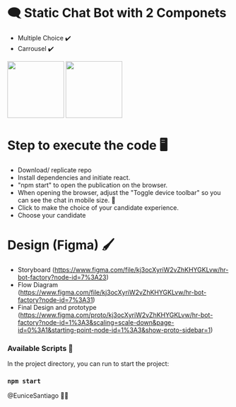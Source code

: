 #  :left_speech_bubble: Static Chat Bot with 2 Componets

- Multiple Choice :heavy_check_mark:
- Carrousel :heavy_check_mark:

<img src="https://user-images.githubusercontent.com/11834030/164452282-7c0a8437-eab6-4469-a432-f3f6e623982e.png" width="128"/>         <img src="https://user-images.githubusercontent.com/11834030/164452285-eef983b1-9e66-4de4-974d-32e2d76b2292.png" width="128"/>

# Step to execute the code :desktop_computer:

- Download/ replicate repo
- Install dependencies and initiate react.
- "npm start" to open the publication on the browser.
- When opening the browser, adjust the  "Toggle device toolbar" so you can see the chat in mobile size. :calling:
- Click to make the choice of your candidate experience.
- Choose your candidate

# Design (Figma) :paintbrush:

- Storyboard (https://www.figma.com/file/kj3ocXyriW2vZhKHYGKLvw/hr-bot-factory?node-id=7%3A23)
- Flow Diagram (https://www.figma.com/file/kj3ocXyriW2vZhKHYGKLvw/hr-bot-factory?node-id=7%3A31)
- Final Design and prototype (https://www.figma.com/proto/kj3ocXyriW2vZhKHYGKLvw/hr-bot-factory?node-id=1%3A3&scaling=scale-down&page-id=0%3A1&starting-point-node-id=1%3A3&show-proto-sidebar=1)

### Available Scripts :memo:
In the project directory, you can run to start the project:

### `npm start`

@EuniceSantiago :woman_technologist:
